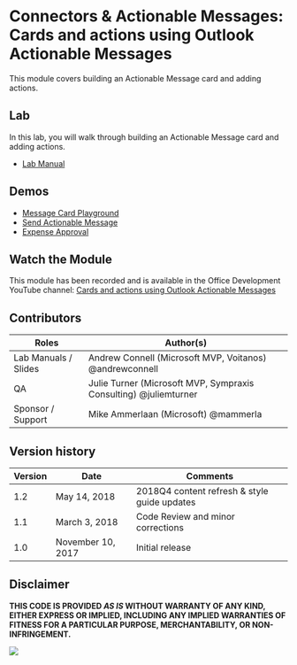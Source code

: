 # Connectors & Actionable Messages: Cards and actions using Outlook Actionable Messages

This module covers building an Actionable Message card and adding actions.

## Lab

In this lab, you will walk through building an Actionable Message card and adding actions. 

- [Lab Manual](./Lab.md)

## Demos

- [Message Card Playground](./Demos/01-MessageCard-Playground)
- [Send Actionable Message](./Demos/02-Send-Actionable-Messages)
- [Expense Approval](./Demos/03-Expense-Approval)

## Watch the Module

This module has been recorded and is available in the Office Development YouTube channel: [Cards and actions using Outlook Actionable Messages](https://www.youtube.com/watch?v=GSv_Akg58PE)

## Contributors

|        Roles         |                            Author(s)                             |
| -------------------- | ---------------------------------------------------------------- |
| Lab Manuals / Slides | Andrew Connell (Microsoft MVP, Voitanos) @andrewconnell          |
| QA                   | Julie Turner (Microsoft MVP, Sympraxis Consulting) @juliemturner |
| Sponsor / Support    | Mike Ammerlaan (Microsoft) @mammerla                             |

## Version history

| Version |       Date        |                   Comments                   |
| ------- | ----------------- | -------------------------------------------- |
| 1.2     | May 14, 2018      | 2018Q4 content refresh & style guide updates |
| 1.1     | March 3, 2018     | Code Review and minor corrections |
| 1.0     | November 10, 2017 | Initial release                   |

## Disclaimer

**THIS CODE IS PROVIDED *AS IS* WITHOUT WARRANTY OF ANY KIND, EITHER EXPRESS OR IMPLIED, INCLUDING ANY IMPLIED WARRANTIES OF FITNESS FOR A PARTICULAR PURPOSE, MERCHANTABILITY, OR NON-INFRINGEMENT.**

<img src="https://telemetry.sharepointpnp.com/TrainingContent/ConnectorActionableMsgs/02-cards-and-actions" />